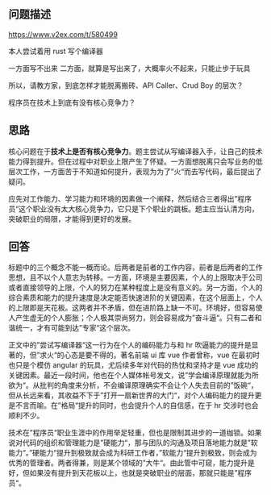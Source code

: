 <h2 id="问题描述">问题描述</h2>
<p><a href="https://www.v2ex.com/t/580499">https://www.v2ex.com/t/580499</a></p>
<p>本人尝试着用 rust 写个编译器</p>
<p>一方面写不出来
二方面，就算是写出来了，大概率火不起来，只能止步于玩具</p>
<p>所以，请教方家，到底怎样才能脱离搬砖、API Caller、Crud Boy 的层次？</p>
<p>程序员在技术上到底有没有核心竞争力？</p>
<h2 id="思路">思路</h2>
<p>核心问题在于<b>技术上是否有核心竞争力</b>。题主尝试从写编译器入手，让自己的技术能力得到提升。但在过程中对职业上限产生了怀疑。一方面想脱离只会写业务的低层次工作，一方面苦于不知道如何提升，表现为为了”火“而去写代码，最后提出了疑问。</p>
<p>应先对工作能力、学习能力和环境的因素做一个阐释，然后结合三者得出”程序员“这个职业没有太大核心竞争力，它只是下个职业的跳板。题主应当认清方向，突破职业的局限，才能得到更好的发展。</p>
<h2 id="回答">回答</h2>
<p>标题中的三个概念不能一概而论。后两者是前者的工作内容，前者是后两者的工作思想，且不以个人意志为转移。一方面，环境是主要因素，个人的上限取决于公司或者直接领导的上限，个人的努力在某种程度上是没有意义的。另一方面，个人的综合素质和能力的提升速度是决定能否快速进阶的关键因素，在这个层面上，个人的上限即是天花板。这两者并不矛盾，但在进阶路上缺一不可。环境好，但容易使人产生虚无的个人膨胀；个人极其崇尚努力，则会容易成为”奋斗逼“。只有二者和谐统一，才有可能到达”专家“这个层次。</p>
<p>正文中的”尝试写编译器“这一行为在个人的编码能力与和 hr 吹逼能力的提升是显著的，但”求火“的心态是要不得的。著名前端 ui 库 vue 作者曾称，vue 在最初时也只是个模仿 angular 的玩具，尤后续多年对代码的热忱和坚持才是 vue 成功的关键因素。最近一段时间，他也在个人媒体帐号发文，说”学会编译原理就能为所欲为“。从批判的角度来分析，不会编译原理确实不会让个人失去目前的”饭碗“，但从长远来看，其收益不下于”打开一扇新世界的大门“，对个人编码能力的提升更是不言而喻。在”格局“提升的同时，也会提升个人的自信感，在于 hr 交涉时也会顺利不少。</p>
<p>技术在”程序员“职业生涯中的作用举足轻重，但也是限制其进步的一道枷锁。如果说对代码的组织和管理能力是”硬能力“，那与团队的沟通及项目落地能力就是”软能力“。”硬能力“提升到极致就会成为科研工作者，”软能力“提升到极致，则会成为优秀的管理者。两者得兼，则是某个领域的”大牛“。由此管中可窥，能力提升是好，但如果没有提升到天花板以上，也就是突破职业的层面，那就只能是”程序员“。</p>
